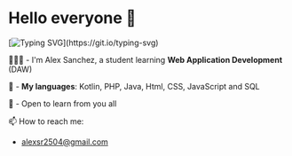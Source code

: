# Hello everyone 👋

[![Typing SVG](https://readme-typing-svg.demolab.com?font=Fira+Code&size=22&pause=1000&color=D2AAF7&width=750&lines=Hello%2C+welcome+to+my+personal+space!!)](https://git.io/typing-svg)

🙋🏼‍♂️ - I'm Alex Sanchez, a student learning **Web Application Development** (DAW)

🔭 - **My languages**: Kotlin, PHP, Java, Html, CSS, JavaScript and SQL

🌱 - Open to learn from you all

📫 How to reach me: 
- alexsr2504@gmail.com 
